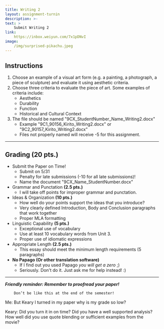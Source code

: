 ```yaml
---
title: Writing 2
layout: assignment-turnin
description: >-
text: >
    Submit Writing 2
link: 
    https://inbox.weiyun.com/7x1pDNvI
image: 
    /img/surprised-pikachu.jpeg
---
```

## Instructions
1. Choose an example of a visual art form (e.g. a painting, a photograph, a piece of sculpture) and evaluate it using aesthetic criteria.
2. Choose three criteria to evaluate the piece of art. Some examples of criteria include:
    - Aesthetics
    - Durability
    - Function
    - Historical and Cultural Context
3. The file should be named "9CX_StudentNumber_Name_Writing2.docx"
    - Example "9C1_90156_Kirito_Writing2.docx" or "9C2_90157_Kirito_Writing2.docx"
    - Files not properly named will receive -5 for this assignment.
---
## Grading (20 pts.)
- Submit the Paper on Time!
    - Submit on 5/31
    - Penalty for late submissions (-10 for all late submissions)!
    - Name the document "9CX_Name_StudentNumber.docx" 
- Grammar and Punctation **(2.5 pts.)**
    - I will take off points for improper grammar and punctation.
- Ideas & Organization **(10 pts.)**
    - How well do your points support the ideas that you introduce? 
    - Very clearly defined Introduction, Body and Conclusion paragraphs that work together
    - Proper MLA formatting
- Linguistic Capability **(5 pts.)**
    - Exceptional use of vocabulary
    - Use at least 10 vocabulary words from Unit 3.
    - Proper use of idiomatic expressions
- Appropriate Length **(2.5 pts.)**
    - This essay should meet the minimum length requirements (5 paragraphs)
- **No Papago (Or other translation software)** 
    - If I find out you used Papago *you will get a zero* ;)
    - Seriously. Don't do it. Just ask me for help instead! :)
---

***Friendly reminder: Remember to proofread your paper!***

        Don’t be like this at the end of the semester!

Me: But Keary I turned in my paper why is my grade so low?

Keary: Did you turn it in on time? Did you have a well supported analysis? How well did you use quote blending or sufficient examples from the movie?

